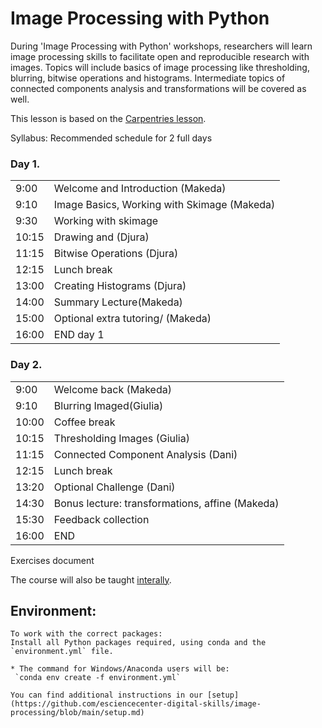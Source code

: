 # Image Processing with Python

During 'Image Processing with Python' workshops, researchers will learn image processing skills to facilitate open and reproducible research with images. Topics will include basics of image processing like thresholding, blurring, bitwise operations and histograms. Intermediate topics of connected components analysis and transformations will be covered as well.

This lesson is based on the [Carpentries lesson](https://datacarpentry.org/image-processing/setup/).

Syllabus:
 Recommended schedule for 2 full days
<div class="row">
  <div class="col-md-6">
    <h3>Day 1. </h3>
    <table class="table table-striped">
      <tr> <td>9:00</td>  <td>Welcome and Introduction (Makeda)</td> </tr>
      <tr> <td>9:10</td>  <td>Image Basics, Working with Skimage (Makeda)</td></tr>
      <tr> <td>9:30</td>  <td>Working with skimage</td> </tr>
      <tr> <td>10:15</td>  <td>Drawing and (Djura)</td> </tr>
      <tr> <td>11:15</td>  <td>Bitwise Operations (Djura)</td> </tr>
      <tr> <td>12:15</td>  <td>Lunch break</td> </tr>
      <tr> <td>13:00</td>  <td>Creating Histograms (Djura)</td> </tr>
      <tr> <td>14:00</td>  <td>Summary Lecture(Makeda)</td> </tr>
      <tr> <td>15:00</td>  <td>Optional extra tutoring/ (Makeda)</td> </tr>
      <tr> <td>16:00</td>  <td>END day 1</td> </tr>
    </table>
  </div>


<div class="row">
  <div class="col-md-6">
    <h3>Day 2. </h3>
    <table class="table table-striped">
      <tr> <td>9:00</td>  <td>Welcome back  (Makeda)</td> </tr>
      <tr> <td>9:10</td>  <td>Blurring Imaged(Giulia)</td></tr>
      <tr> <td>10:00</td>  <td>Coffee break</td> </tr>
      <tr> <td>10:15</td>  <td>Thresholding Images (Giulia)</td> </tr>
      <tr> <td>11:15</td>  <td>Connected Component Analysis (Dani)</td> </tr>
      <tr> <td>12:15</td>  <td>Lunch break</td> </tr>
      <tr> <td>13:20</td>  <td>Optional Challenge (Dani)</td> </tr>
      <tr> <td>14:30</td>  <td>Bonus lecture: transformations, affine (Makeda)</td> </tr>
      <tr> <td>15:30</td>  <td>Feedback collection</td> </tr>
      <tr> <td>16:00</td>  <td>END</td> </tr>
    </table>
  </div>


Exercises document

The course will also be taught [interally](internal_workshop.md).

## Environment:
    To work with the correct packages:
    Install all Python packages required, using conda and the
    `environment.yml` file.

    * The command for Windows/Anaconda users will be:
     `conda env create -f environment.yml`

    You can find additional instructions in our [setup](https://github.com/esciencecenter-digital-skills/image-processing/blob/main/setup.md)




